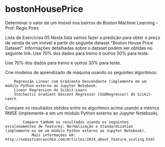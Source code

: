 # bostonHousePrice
Determinar o valor de um imóvel nos bairros de Boston
Machine Learning - Prof: Regis Pires

Lista de Exercícios 05
Nesta lista vamos fazer a predição para obter o preço de venda de um imóvel a partir do seguinte dataset "Boston House Price Dataset". Informações detalhadas sobre o dataset podem ser obtidas no seguinte link. Use 70% dos dados para treino e outros 30% para teste.

Use 70% dos dados para treino e outros 30% para teste.

Crie modelos de aprendizado de máquina  usando os seguintes algoritmos:

        Regressão Linear com Gradiente Descendente (implemente em um módulo Python externo ao Jupyter Notebook.
        Linear Regression do Scikit-Learn 
        Stochastic Gradient Descent Regressor (SGDRegressor) do Scikit-Learn

Compare os resultados obtidos entre os algoritmos acima usando a métrica RMSE (implemente-a em um módulo Python externo ao Jupyter Notebook).

            Compare também os resultados usando os seguintes escalonamentos de features: Normalização e Standardization (implemente-os em um módulo Python externo ao Jupyter Notebook).
                Mais informações em: http://sebastianraschka.com/Articles/2014_about_feature_scaling.html
